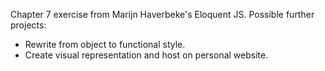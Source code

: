 Chapter 7 exercise from Marijn Haverbeke's Eloquent JS. Possible further projects:
* Rewrite from object to functional style.
* Create visual representation and host on personal website.
